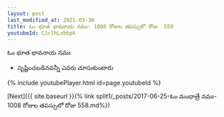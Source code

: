 ```yaml
---
layout: post
last_modified_at: 2021-03-30
title: ఓం భూత భావనాయ నమః- 1008 రోజుల తపస్సులో రోజు  559
youtubeId: CJrlhLxbbpk
---
```

 
 
 ఓం భూత భావనాయ నమః  
 
 -  సృష్టించబడినవన్నీ ఎవరు చూసుకుంటారు 
 
  
 
  
 
 
 
 
 
 


{% include youtubePlayer.html id=page.youtubeId %}
 
[Next]({{ site.baseurl }}{% link  split1/_posts/2017-06-25-ఓం మంధాత్రే నమః- 1008 రోజుల తపస్సులో రోజు  558.md%})
 
